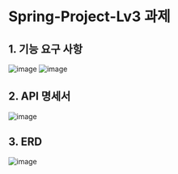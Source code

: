 # Spring-Project-Lv3 과제
## 1. 기능 요구 사항
![image](https://github.com/baekgomsuyeom/Spring-Project-Lv3/assets/117441902/1841af7f-05d8-4226-b2a3-6b21b83a8e02)
![image](https://github.com/baekgomsuyeom/Spring-Project-Lv3/assets/117441902/4376688d-987b-4070-836a-4f6076a4696d)

## 2. API 명세서
![image](https://github.com/baekgomsuyeom/Spring-Project-Lv3/assets/117441902/99033fa4-21c5-4962-9821-d9d7b8538ea0)

## 3. ERD
![image](https://github.com/baekgomsuyeom/Spring-Project-Lv3/assets/117441902/f665fb14-8bb1-459a-8088-9a623ac198e8)
